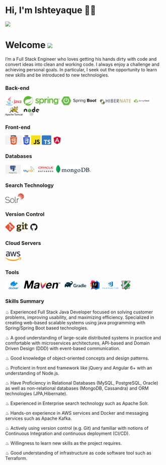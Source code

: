 # Hi, I'm Ishteyaque 👋🏾


<img height="200" src="https://user-images.githubusercontent.com/26144363/179538061-ce342737-6899-4a46-9557-fda57565ab61.jpg">

# Welcome <img src="https://media.giphy.com/media/mGcNjsfWAjY5AEZNw6/giphy.gif" width="50">
I’m a Full Stack Engineer who loves getting his hands dirty with code and convert ideas into clean and working code. I always enjoy a challenge and achieving personal goals. In particular, I seek out the opportunity to learn new skills and be introduced to new technologies.


### Back-end

<code><img height="30" src="https://raw.githubusercontent.com/ishteyaqueahmad/ishteyaqueahmad/master/images/java.png"></code>
<code><img height="30" src="https://raw.githubusercontent.com/ishteyaqueahmad/ishteyaqueahmad/master/images/spring.png"></code>
<code><img height="30" src="https://raw.githubusercontent.com/ishteyaqueahmad/ishteyaqueahmad/master/images/boot.png"></code>
<code><img height="30" src="https://raw.githubusercontent.com/ishteyaqueahmad/ishteyaqueahmad/master/images/hibernate.png"></code>
<code><img height="30" src="https://raw.githubusercontent.com/ishteyaqueahmad/ishteyaqueahmad/master/images/spring-cloud.png"></code>
<code><img height="30" src="https://raw.githubusercontent.com/ishteyaqueahmad/ishteyaqueahmad/master/images/tomcat.png"></code>
<code><img height="30" src="https://raw.githubusercontent.com/ishteyaqueahmad/ishteyaqueahmad/master/images/nodejs.png"></code>

### Front-end

<code><img height="30" src="https://raw.githubusercontent.com/ishteyaqueahmad/ishteyaqueahmad/master/images/html.png"></code>
<code><img height="30" src="https://raw.githubusercontent.com/ishteyaqueahmad/ishteyaqueahmad/master/images/css3.png"></code>
<code><img height="30" src="https://raw.githubusercontent.com/ishteyaqueahmad/ishteyaqueahmad/master/images/js.png"></code>
<code><img height="30" src="https://raw.githubusercontent.com/ishteyaqueahmad/ishteyaqueahmad/master/images/typescript.png"></code>
<code><img height="30" src="https://github.com/ishteyaqueahmad/ishteyaqueahmad/blob/master/images/angular.png"></code>

### Databases

<code><img height="30" src="https://raw.githubusercontent.com/ishteyaqueahmad/ishteyaqueahmad/master/images/postgresql.png"></code>
<code><img height="30" src="https://raw.githubusercontent.com/ishteyaqueahmad/ishteyaqueahmad/master/images/mysql.svg"></code>
<code><img height="30" src="https://raw.githubusercontent.com/ishteyaqueahmad/ishteyaqueahmad/master/images/oracle.png"></code>
<code><img height="30" src="https://raw.githubusercontent.com/ishteyaqueahmad/ishteyaqueahmad/master/images/mongodb.png"></code>

### Search Technology

<code><img height="30" src="https://raw.githubusercontent.com/ishteyaqueahmad/ishteyaqueahmad/master/images/solr.png"></code>

### Version Control

<code><img height="30" src="https://raw.githubusercontent.com/ishteyaqueahmad/ishteyaqueahmad/master/images/git.png"></code>
<code><img height="30" src="https://raw.githubusercontent.com/ishteyaqueahmad/ishteyaqueahmad/master/images/github.png"></code>

### Cloud Servers

<code><img height="30" src="https://raw.githubusercontent.com/ishteyaqueahmad/ishteyaqueahmad/master/images/aws.png"></code>

### Tools

<code><img height="30" src="https://raw.githubusercontent.com/ishteyaqueahmad/ishteyaqueahmad/master/images/docker.png"></code>
<code><img height="30" src="https://raw.githubusercontent.com/ishteyaqueahmad/ishteyaqueahmad/master/images/maven.png"></code>
<code><img height="30" src="https://raw.githubusercontent.com/ishteyaqueahmad/ishteyaqueahmad/master/images/gradle.png"></code>
<code><img height="30" src="https://raw.githubusercontent.com/ishteyaqueahmad/ishteyaqueahmad/master/images/intellij.png"></code>
<code><img height="30" src="https://raw.githubusercontent.com/ishteyaqueahmad/ishteyaqueahmad/master/images/vc.png"></code>
<code><img height="30" src="https://raw.githubusercontent.com/ishteyaqueahmad/ishteyaqueahmad/master/images/vim.png"></code>


### Skills Summary 

♨ Experienced Full Stack Java Developer focused on solving customer problems, improving usability, and maximizing efficiency. Specialized in creating web-based scalable systems using java programming with Spring/Spring Boot based technologies.   

♨ A good understanding of large-scale distributed systems in practice and comfortable with microservices architectures, API-based and Domain Driven Design (DDD) with event-based communication.   

♨ Good knowledge of object-oriented concepts and design patterns.   

♨ Proficient in front end framework like jQuery and Angular 6+ with an understanding of Node.js.   

♨ Have Proficiency in Relational Databases (MySQL, PostgreSQL, Oracle) as well as non-relational databases (MongoDB, Cassandra) and ORM technologies (JPA,Hibernate).  

♨ Experienced in Enterprise search technology such as Apache Solr.

♨ Hands-on experience in AWS services and Docker and messaging services such as Apache Kafka.   

♨ Actively using version control (e.g. Git) and familiar with notions of Continuous Integration and continuous deployment (CI/CD).  

♨ Willingness to learn new skills as the project requires.   

♨ Good understanding of infrastructure as code software tool such as Terraform.
